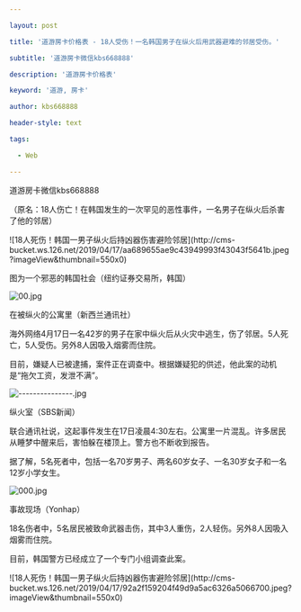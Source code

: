 ---
layout: post
title: '道游房卡价格表 - 18人受伤！一名韩国男子在纵火后用武器避难的邻居受伤。'
subtitle: '道游房卡微信kbs668888'
description: '道游房卡价格表'
keyword: '道游, 房卡'
author: kbs668888
header-style: text
tags:
  - Web
---
道游房卡微信kbs668888

（原名：18人伤亡！在韩国发生的一次罕见的恶性事件，一名男子在纵火后杀害了他的邻居）

![18人死伤！韩国一男子纵火后持凶器伤害避险邻居](http://cms-
bucket.ws.126.net/2019/04/17/aa689655ae9c43949993f43043f5641b.jpeg?imageView&thumbnail=550x0)  

图为一个邪恶的韩国社会（纽约证券交易所，韩国）

![00.jpg](http://crawl.ws.126.net/fb9c406534885333df0086b70cd31e2e.jpg)

在被纵火的公寓里（新西兰通讯社）

海外网络4月17日一名42岁的男子在家中纵火后从火灾中逃生，伤了邻居。5人死亡，5人受伤。另外8人因吸入烟雾而住院。

目前，嫌疑人已被逮捕，案件正在调查中。根据嫌疑犯的供述，他此案的动机是“拖欠工资，发泄不满”。

![---------------.jpg](http://crawl.ws.126.net/b7a7227962b7e2891b3f66adc7d38f63.jpg)

纵火室（SBS新闻）

联合通讯社说，这起事件发生在17日凌晨4:30左右。公寓里一片混乱。许多居民从睡梦中醒来后，害怕躲在楼顶上。警方也不断收到报告。

据了解，5名死者中，包括一名70岁男子、两名60岁女子、一名30岁女子和一名12岁小学女生。

![000.jpg](http://crawl.ws.126.net/eec06f6708c3d5ec5125b8c2600c8f2c.jpg)

事故现场（Yonhap）

18名伤者中，5名居民被致命武器击伤，其中3人重伤，2人轻伤。另外8人因吸入烟雾而住院。

目前，韩国警方已经成立了一个专门小组调查此案。

![18人死伤！韩国一男子纵火后持凶器伤害避险邻居](http://cms-
bucket.ws.126.net/2019/04/17/92a2f159204f49d9a5ac6326a5066700.jpeg?imageView&thumbnail=550x0)  

